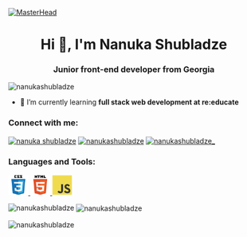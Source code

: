 [![MasterHead](https://wallpapercave.com/wp/wp2763910.gif)](https://github.com/nanukashubladze)
<h1 align="center">Hi 👋, I'm Nanuka Shubladze</h1>
<h3 align="center">Junior front-end developer from Georgia</h3>
<img align="right" alt="" width="400" scr="https://tse1.mm.bing.net/th?id=OIP.N4j1kKM0IHHhaVfQR7xD0wHaGk&pid=Api&P=0&h=180">

<p align="left"> <img src="https://komarev.com/ghpvc/?username=nanukashubladze&label=Profile%20views&color=0e75b6&style=flat" alt="nanukashubladze" /> </p>

- 🌱 I’m currently learning **full stack web development at re:educate**

<h3 align="left">Connect with me:</h3>
<p align="left">
<a href="https://linkedin.com/in/nanuka shubladze" target="blank"><img align="center" src="https://raw.githubusercontent.com/rahuldkjain/github-profile-readme-generator/master/src/images/icons/Social/linked-in-alt.svg" alt="nanuka shubladze" height="30" width="40" /></a>
<a href="https://codesandbox.com/nanukashubladze" target="blank"><img align="center" src="https://raw.githubusercontent.com/rahuldkjain/github-profile-readme-generator/master/src/images/icons/Social/codesandbox.svg" alt="nanukashubladze" height="30" width="40" /></a>
<a href="https://instagram.com/nanukashubladze_" target="blank"><img align="center" src="https://raw.githubusercontent.com/rahuldkjain/github-profile-readme-generator/master/src/images/icons/Social/instagram.svg" alt="nanukashubladze_" height="30" width="40" /></a>
</p>

<h3 align="left">Languages and Tools:</h3>
<p align="left"> <a href="https://www.w3schools.com/css/" target="_blank" rel="noreferrer"> <img src="https://raw.githubusercontent.com/devicons/devicon/master/icons/css3/css3-original-wordmark.svg" alt="css3" width="40" height="40"/> </a> <a href="https://www.w3.org/html/" target="_blank" rel="noreferrer"> <img src="https://raw.githubusercontent.com/devicons/devicon/master/icons/html5/html5-original-wordmark.svg" alt="html5" width="40" height="40"/> </a> <a href="https://developer.mozilla.org/en-US/docs/Web/JavaScript" target="_blank" rel="noreferrer"> <img src="https://raw.githubusercontent.com/devicons/devicon/master/icons/javascript/javascript-original.svg" alt="javascript" width="40" height="40"/> </a> </p>

<p><img align="left" src="https://github-readme-stats.vercel.app/api/top-langs?username=nanukashubladze&show_icons=true&locale=en&layout=compact" alt="nanukashubladze" /></p>

<p>&nbsp;<img align="center" src="https://github-readme-stats.vercel.app/api?username=nanukashubladze&show_icons=true&locale=en" alt="nanukashubladze" /></p>

<p><img align="center" src="https://github-readme-streak-stats.herokuapp.com/?user=nanukashubladze&" alt="nanukashubladze" /></p>

